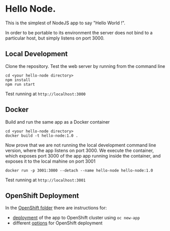 # Hello Node.
This is the simplest of NodeJS app to say "Hello World !".

In order to be portable to its environment the server does not bind to a particular host, but simply listens on port 3000.

## Local Development
Clone the repository. Test the web server by running from the command line
```
cd <your hello-node directory>
npm install
npm run start
```
Test running at `http://localhost:3000`


## Docker
Build and run the same app as a Docker container
```
cd <your hello-node directory>
docker build -t hello-node:1.0 .
```
Now prove that we are not running the local development command line version, where the app listens on port 3000. We execute the container, which exposes port 3000 of the app app running inside the container, and exposes it to the local mahine on port 3001
```
docker run -p 3001:3000 --detach --name hello-node hello-node:1.0
```
Test running at `http://localhost:3001`


## OpenShift Deployment
In the [OpenShift folder](openshift) there are instructions for:
- [deployment](openshift/oc-new-app.md) of the app to OpenShift cluster using `oc new-app`
- different [options](openshift/openshift-deployment.md) for OpenShift deployment
